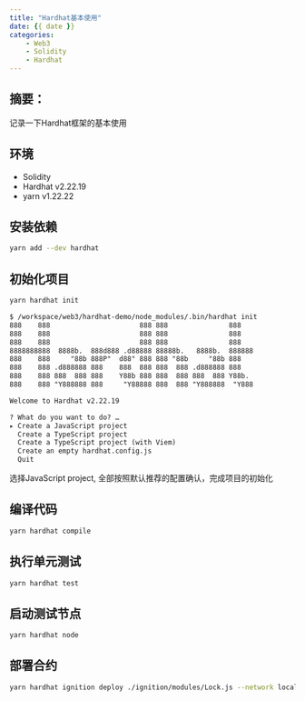 ```yaml
---
title: "Hardhat基本使用"
date: {{ date }}
categories:
    - Web3
    - Solidity
    - Hardhat
---
```


## 摘要：

记录一下Hardhat框架的基本使用

## 环境

- Solidity
- Hardhat v2.22.19
- yarn v1.22.22

## 安装依赖

```bash
yarn add --dev hardhat
```

## 初始化项目


```bash
yarn hardhat init
```

```txt
$ /workspace/web3/hardhat-demo/node_modules/.bin/hardhat init
888    888                      888 888               888
888    888                      888 888               888
888    888                      888 888               888
8888888888  8888b.  888d888 .d88888 88888b.   8888b.  888888
888    888     "88b 888P"  d88" 888 888 "88b     "88b 888
888    888 .d888888 888    888  888 888  888 .d888888 888
888    888 888  888 888    Y88b 888 888  888 888  888 Y88b.
888    888 "Y888888 888     "Y88888 888  888 "Y888888  "Y888

Welcome to Hardhat v2.22.19

? What do you want to do? … 
▸ Create a JavaScript project
  Create a TypeScript project
  Create a TypeScript project (with Viem)
  Create an empty hardhat.config.js
  Quit
```

选择JavaScript project, 全部按照默认推荐的配置确认，完成项目的初始化

## 编译代码

```bash
yarn hardhat compile
```

## 执行单元测试

```bash
yarn hardhat test
```

## 启动测试节点

```bash
yarn hardhat node
```

## 部署合约

```bash
yarn hardhat ignition deploy ./ignition/modules/Lock.js --network localhost
```

